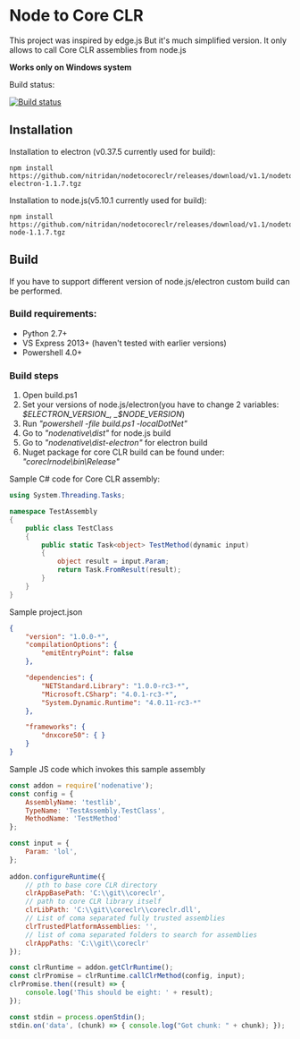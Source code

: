 # Node to Core CLR

This project was inspired by edge.js
But it's much simplified version.
It only allows to call Core CLR assemblies from node.js

__Works only on Windows system__

Build status:

[![Build status](https://ci.appveyor.com/api/projects/status/i9mulv9q8f789y4i?svg=true)](https://ci.appveyor.com/project/nitridan/nodetocoreclr)

## Installation

Installation to electron (v0.37.5 currently used for build):
```
npm install https://github.com/nitridan/nodetocoreclr/releases/download/v1.1/nodetocoreclr-electron-1.1.7.tgz
```

Installation to node.js(v5.10.1 currently used for build):
```
npm install https://github.com/nitridan/nodetocoreclr/releases/download/v1.1/nodetocoreclr-node-1.1.7.tgz
```

## Build

If you have to support different version of node.js/electron custom build can be performed.

### Build requirements:
- Python 2.7+
- VS Express 2013+ (haven't tested with earlier versions)
- Powershell 4.0+

### Build steps
1. Open build.ps1
2. Set your versions of node.js/electron(you have to change 2 variables: _$ELECTRON_VERSION_, _$NODE_VERSION_)
3. Run _"powershell -file build.ps1 -localDotNet"_
4. Go to _"nodenative\dist"_ for node.js build
5. Go to _"nodenative\dist-electron"_ for electron build
6. Nuget package for core CLR build can be found under: _"coreclrnode\bin\Release"_

Sample C# code for Core CLR assembly:

```csharp
using System.Threading.Tasks;

namespace TestAssembly
{
    public class TestClass
    {
        public static Task<object> TestMethod(dynamic input)
        {
            object result = input.Param;
            return Task.FromResult(result);
        }
    }
}

```

Sample project.json

```json
{
    "version": "1.0.0-*",
    "compilationOptions": {
        "emitEntryPoint": false
    },

    "dependencies": {
        "NETStandard.Library": "1.0.0-rc3-*",
        "Microsoft.CSharp": "4.0.1-rc3-*",
        "System.Dynamic.Runtime": "4.0.11-rc3-*"
    },

    "frameworks": {
        "dnxcore50": { }
    }
}
```

Sample JS code which invokes this sample assembly

```javascript
const addon = require('nodenative');
const config = {
    AssemblyName: 'testlib',
    TypeName: 'TestAssembly.TestClass',
    MethodName: 'TestMethod'
};

const input = {
    Param: 'lol',
};
  
addon.configureRuntime({
    // pth to base core CLR directory
    clrAppBasePath: 'C:\\git\\coreclr',
    // path to core CLR library itself
    clrLibPath: 'C:\\git\\coreclr\\coreclr.dll',
    // List of coma separated fully trusted assemblies
    clrTrustedPlatformAssemblies: '',
    // list of coma separated folders to search for assemblies    
    clrAppPaths: 'C:\\git\\coreclr'
});

const clrRuntime = addon.getClrRuntime();
const clrPromise = clrRuntime.callClrMethod(config, input);
clrPromise.then((result) => {
    console.log('This should be eight: ' + result);
});

const stdin = process.openStdin();
stdin.on('data', (chunk) => { console.log("Got chunk: " + chunk); });
```